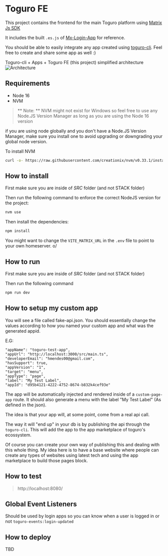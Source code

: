 # Toguro FE

This project contains the frontend for the main Toguro platform using [Matrix Js SDK](https://github.com/matrix-org/matrix-js-sdk)

It includes the built `.es.js` of [Mx-Login-App](https://github.com/hmendes00/login-mx-app) for reference.

You should be able to easily integrate any app created using [toguro-cli](https://github.com/hmendes00/toguro-cli). Feel free to create and share some app as well :)

Toguro-cli + Apps + Toguro FE (this project) simplified architecture
![Architecture](https://i.ibb.co/BBbZPg4/Untitled-Artwork-5.png)

## Requirements

- Node 16
- NVM

> ** Note: **
> NVM might not exist for Windows so feel free to use any Node.JS Version Manager as long as you are using the Node 16 version

if you are using node globally and you don't have a Node.JS Version Manager, make sure you install one to avoid upgrading or downgrading your global node version.

To install NVM

```bash
curl -o- https://raw.githubusercontent.com/creationix/nvm/v0.33.1/install.sh | NVM_DIR=/usr/local/nvm bash
```

## How to install

First make sure you are inside of _SRC_ folder (and not STACK folder)

Then run the following command to enforce the correct NodeJS version for the project:

```bash
nvm use
```

Then install the dependencies:

```bash
npm install
```

You might want to change the `VITE_MATRIX_URL` in the `.env` file to point to your own homeserver. o/

## How to run

First make sure you are inside of _SRC_ folder (and not STACK folder)

Then run the following command

```bash
npm run dev
```

## How to setup my custom app

You will see a file called fake-api.json.
You should essentially change the values according to how you named your custom app and what was the generated appid.

E.G:

```
"appName": "toguro-test-app",
"appUrl": "http://localhost:3000/src/main.ts",
"developerEmail": "hmendes00@gmail.com",
"hasSupport": true,
"appVersion": "1",
"target": "menu",
"appType": "page",
"label": "My Test Label",
"appId": "d95b4121-4222-4752-8674-b832k4cef93e"
```

The app will be automatically injected and rendered inside of a `custom-page-app` route.
It should also generate a menu with the label "My Test Label" (As defined in the json).

The idea is that your app will, at some point, come from a real api call.

The way it will "end up" in your db is by publishing the api through the `toguro-cli`.
This will add the app to the app marketplace of toguro's ecossystem.

Of course you can create your own way of publishing this and dealing with this whole thing.
My idea here is to have a base website where people can create any types of websites using latest tech and using the app marketplace to build those pages block.

## How to test

> http://localhost:8080/

## Global Event Listeners

Should be used by login apps so you can know when a user is logged in or not
`toguro-events:login-updated`

## How to deploy

TBD

